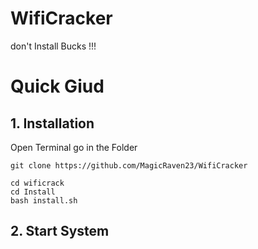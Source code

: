 # WifiCracker

don't Install Bucks !!!

# Quick Giud

## 1. Installation
 
Open Terminal go in the Folder

```console
git clone https://github.com/MagicRaven23/WifiCracker

cd wificrack
cd Install
bash install.sh
```
## 2. Start System 


